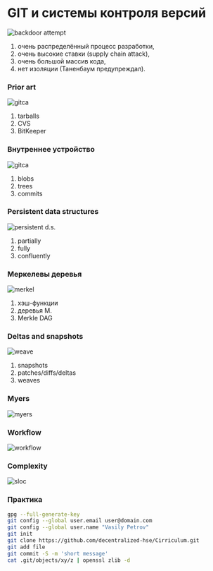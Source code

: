 [comment]: # (THEME = night)

#   GIT и системы контроля версий

[comment]: # (!!!)
![backdoor attempt](media/backdoor.png) <!-- .element: style="float:right; width: 100%;" -->

 1. очень распределённый процесс разработки, 
 2. очень высокие ставки (supply chain attack),
 3. очень большой массив кода,
 4. нет изоляции (Таненбаум предупреждал).

[comment]: # (!!!)

### Prior art

![gitca](media/linus-scale.png) <!-- .element: style="float:right; width: 50%;" -->
 1. tarballs
 2. CVS
 3. BitKeeper

[comment]: # (!!!)

### Внутреннее устройство
![gitca](media/gitca.png) <!-- .element: style="width: 80%;" -->

 1. blobs
 2. trees
 3. commits

[comment]: # (!!!)

### Persistent data structures

![persistent d.s.](media/persistent.png) <!-- .element: style="width: 50%; float: right;" -->

 1. partially
 2. fully
 3. confluently

[comment]: # (!!!)
### Меркелевы деревья

![merkel](media/merkel.png) <!-- .element: style="float:right; width: 50%;" -->
 1. хэш-функции
 2. деревья М.
 3. Merkle DAG

[comment]: # (!!!)

### Deltas and snapshots

![weave](media/weave.png) <!-- .element: style="float:right; width: 50%;" -->

 1. snapshots
 2. patches/diffs/deltas
 3. weaves

[comment]: # (!!!)

### Myers

![myers](media/myers.gif) <!-- .element: style="width: 70%;" -->

[comment]: # (!!!)

### Workflow

![workflow](media/workflow.png) <!-- .element: style="width: 80%;" -->

[comment]: # (!!!)

### Complexity 

![sloc](media/sloc.png) <!-- .element: style="width: 80%;" -->

[comment]: # (!!!)

### Практика 

````bash [1|2-3|4-5|6|7|8]
gpg --full-generate-key
git config --global user.email user@domain.com
git config --global user.name "Vasily Petrov"
git init
git clone https://github.com/decentralized-hse/Cirriculum.git
git add file
git commit -S -m 'short message'
cat .git/objects/xy/z | openssl zlib -d 
````

[comment]: # (!!!)

